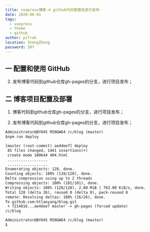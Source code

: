 ```yaml
---
title: vuepress博客-4 github代码管理及进行发布
date: 2020-06-01
tags: 
  - vuepress
  - theme
  - github
author: pifrok
location: ShengZheng  
password: 507
---
```


## 一 配置和使用 GitHub

2. 发布博客代码到github仓库gh-pages的分支，进行项目发布；



## 二  博客项目配置及部署

1. 博客代码到github仓库gh-pages的分支，进行项目发布；


2. 发布博客代码到github仓库gh-pages的分支，进行项目发布；

``` html
Administrator@BY045 MINGW64 /c/blog (master)
$npm run deploy

[master (root-commit) ae4dee7] deploy
 85 files changed, 1441 insertions(+)
 create mode 100644 404.html
 ..................
 ..................
Enumerating objects: 128, done.
Counting objects: 100% (128/128), done.
Delta compression using up to 2 threads
Compressing objects: 100% (101/101), done.
Writing objects: 100% (128/128), 2.80 MiB | 763.00 KiB/s, done.
Total 128 (delta 26), reused 0 (delta 0), pack-reused 0
remote: Resolving deltas: 100% (26/26), done.
To github.com:htlaoyang/blog.git
 + 7214816...ae4dee7 master -> gh-pages (forced update)
/c/blog

Administrator@BY045 MINGW64 /c/blog (master)
$
```

